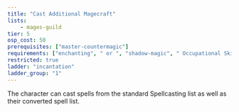 ```yaml
---
title: "Cast Additional Magecraft"
lists:
    - mages-guild
tier: 5
osp_cost: 50
prerequisites: ["master-countermagic"]
requirements: ["enchanting", " or ", "shadow-magic", " Occupational Skill"]
restricted: true
ladder: "incantation"
ladder_group: "1"
---
```

The character can cast spells from the standard Spellcasting list as well as their converted spell list.